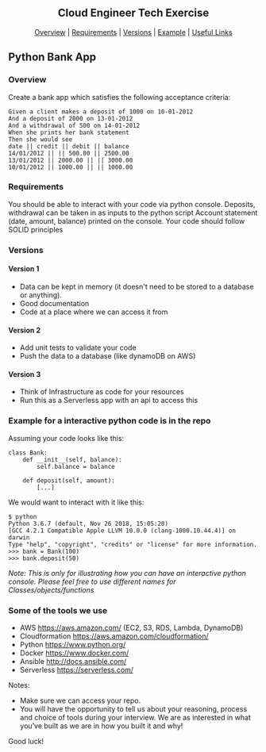 <h2 align="center"> Cloud Engineer Tech Exercise </h2>
 <p align="center">  <a href='#overview'>Overview</a> |  <a href='#requirements'>Requirements</a>   |   <a href='#versions'>Versions</a> |   <a href='#example'>Example</a> |  <a href='#links'>Useful Links</a> 

## Python Bank App
### Overview <a name="overview"> </a>
Create a bank app which satisfies the following acceptance criteria:
```
Given a client makes a deposit of 1000 on 10-01-2012
And a deposit of 2000 on 13-01-2012
And a withdrawal of 500 on 14-01-2012
When she prints her bank statement
Then she would see
date || credit || debit || balance
14/01/2012 || || 500.00 || 2500.00
13/01/2012 || 2000.00 || || 3000.00
10/01/2012 || 1000.00 || || 1000.00
```

### Requirements <a name="requirements"> </a>
You should be able to interact with your code via python console.
Deposits, withdrawal can be taken in as inputs to the python script
Account statement (date, amount, balance) printed on the console.
Your code should follow SOLID principles 

### Versions <a name="versions"> </a>
#### Version 1 
- Data can be kept in memory (it doesn't need to be stored to a database or anything).
- Good documentation
- Code at a place where we can access it from

#### Version 2
- Add unit tests to validate your code
- Push the data to a database (like dynamoDB on AWS)

#### Version 3
- Think of Infrastructure as code for your resources
- Run this as a Serverless app with an api to access this 

### Example for a interactive python code is in the repo <a name="example"> </a>

Assuming your code looks like this:

```
class Bank:
    def __init__(self, balance):
        self.balance = balance

    def deposit(self, amount):
        [...]
```

We would want to interact with it like this:

```
$ python
Python 3.6.7 (default, Nov 26 2018, 15:05:20) 
[GCC 4.2.1 Compatible Apple LLVM 10.0.0 (clang-1000.10.44.4)] on darwin
Type "help", "copyright", "credits" or "license" for more information.
>>> bank = Bank(100)
>>> bank.deposit(50)
```

*Note: This is only for illustrating how you can have an interactive python console. Please feel free to use different names for Classes/objects/functions* 

### Some of the tools we use <a name="links"> </a>
- AWS https://aws.amazon.com/  (EC2, S3, RDS, Lambda, DynamoDB)
- Cloudformation https://aws.amazon.com/cloudformation/
- Python https://www.python.org/
- Docker https://www.docker.com/
- Ansible http://docs.ansible.com/
- Serverless https://serverless.com/

Notes: 
- Make sure we can access your repo. 
- You will have the opportunity to tell us about your reasoning, process and choice of tools during your interview. We are as interested in what you’ve built as we are in how you built it and why!

Good luck!
